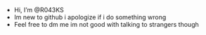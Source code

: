 -  Hi, I’m @R043KS
-  Im new to github i apologize if i do something wrong
-  Feel free to dm me im not good with talking to strangers though
<!---
---!>

